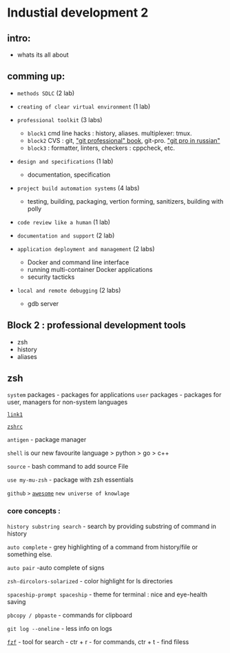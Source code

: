# Industial development 2

## intro:

- whats its all about

## comming up:

- `methods SDLC` (2 lab)


- `creating of clear virtual environment` (1 lab)


- `professional toolkit` (3 labs)
    - `block1` cmd line hacks : history, aliases. multiplexer: tmux.
    - `block2` CVS : git, ["git professional" book](https://git-scm.com/book/ru/v2), git-pro. ["git pro in russian"](https://habr.com/ru/post/150673/)
    - `block3` : formatter, linters, checkers : cppcheck, etc.


- `design and specifications` (1 lab)
    - documentation, specification


- `project build automation systems` (4 labs)
    - testing, building, packaging, vertion forming, sanitizers, building with polly


- `code review like a human` (1 lab)


- `documentation and support` (2 lab)


- `application deployment and management` (2 labs)
    - Docker and command line interface
    - running multi-container Docker applications
    - security tacticks

- `local and remote debugging` (2 labs)
    - gdb server

## Block 2 : professional development tools

- zsh
- history
- aliases

## zsh

`system` packages - packages for applications
`user` packages - packages for user, managers for non-system languages

[`link1`](https://github.com/rusdevops/devenv-cpp)

[`zshrc`](https://github.com/rusdevops/devenv-cpp/blob/master/configs/.zshrc)

`antigen` - package manager

`shell` is our new favourite language > python > go > c++

`source` - bash command to add source File

`use my-mu-zsh` - package with zsh essentials

`github` `>` [`awesome`](https://github.com/sindresorhus/awesome) `new universe of knowlage`

### core concepts :

`history substring search` - search by providing substring of command in history

`auto complete` - grey highlighting of a command from history/file or something else.

`auto pair` -auto complete of signs

`zsh-dircolors-solarized` -  color highlight for ls directories

`spaceship-prompt spaceship` - theme for terminal : nice and eye-health saving

`pbcopy / pbpaste` - commands for clipboard

`git log --oneline` - less info on logs

[`fzf`](https://github.com/junegunn/fzf.vim) - tool for search - ctr + r - for commands, ctr + t - find filess
